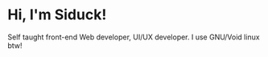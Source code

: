 <h1>Hi, I'm Siduck!</h1>
Self taught front-end Web developer, UI/UX developer. I use GNU/Void linux btw!
